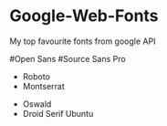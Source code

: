 Google-Web-Fonts
================

My top favourite fonts from google API

#Open Sans
#Source Sans Pro
- Roboto
- Montserrat
* Oswald
* Droid Serif
Ubuntu
